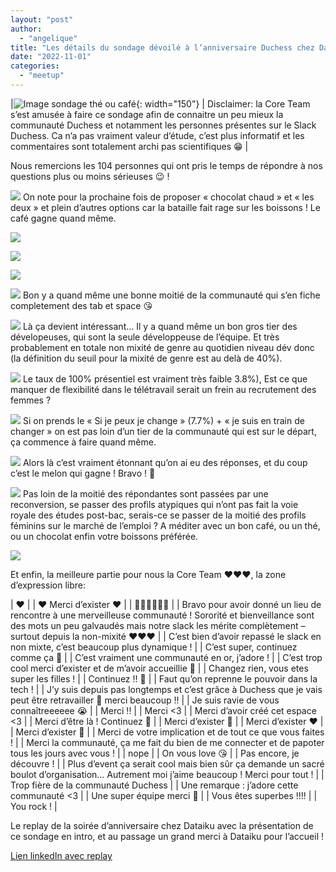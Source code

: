 ```yaml
---
layout: "post"
author:
  - "angelique"
title: "Les détails du sondage dévoilé à l’anniversaire Duchess chez Dataiku"
date: "2022-11-01"
categories:
  - "meetup"
---
```


|![Image sondage thé ou café](/assets/2022/11/2022-11-01-sondage-anniversaire/1-the-ou-cafe.png){: width="150"} | Disclaimer: la Core Team s’est amusée à faire ce sondage afin de connaitre un peu mieux la communauté Duchess et notamment les personnes présentes sur le Slack Duchess. Ca n’a pas vraiment valeur d’étude, c’est plus informatif et les commentaires sont totalement archi pas scientifiques 😁 |

Nous remercions les 104 personnes qui ont pris le temps de répondre à nos questions plus ou moins sérieuses 😉 !


![](/assets/2022/11/2022-11-01-sondage-anniversaire/1-the-ou-cafe.png)
On note pour la prochaine fois de proposer « chocolat chaud » et « les deux » et plein d’autres options car la bataille fait rage sur les boissons ! Le café gagne quand même.

![](/assets/2022/11/2022-11-01-sondage-anniversaire/2-job-type.png)

![](/assets/2022/11/2022-11-01-sondage-anniversaire/3-ton-xp.png)

![](/assets/2022/11/2022-11-01-sondage-anniversaire/4-slack-duchess.png)

![](/assets/2022/11/2022-11-01-sondage-anniversaire/5-tab-ou-espace.png)
Bon y a quand même une bonne moitié de la communauté qui s’en fiche completement des tab et space 😘

![](/assets/2022/11/2022-11-01-sondage-anniversaire/6-combien-de-deve.png)
Là ça devient intéressant… Il y a quand même un bon gros tier des dévelopeuses, qui sont la seule développeuse de l’équipe. Et très probablement en totale non mixité de genre au quotidien niveau dév donc (la définition du seuil pour la mixité de genre est au delà de 40%).

![](/assets/2022/11/2022-11-01-sondage-anniversaire/7-bureau-ou-remote.png)
Le taux de 100% présentiel est vraiment très faible 3.8%), Est ce que manquer de flexibilité dans le télétravail serait un frein au recrutement des femmes ?

![](/assets/2022/11/2022-11-01-sondage-anniversaire/8-travail-satifaisant.png)
Si on prends le « Si je peux je change » (7.7%) + « je suis en train de changer » on est pas loin d’un tier de la communauté qui est sur le départ, ça commence à faire quand même.

![](/assets/2022/11/2022-11-01-sondage-anniversaire/9-melon-ou-pasteque.png)
Alors là c’est vraiment étonnant qu’on ai eu des réponses, et du coup c’est le melon qui gagne ! Bravo ! 🥳

![](/assets/2022/11/2022-11-01-sondage-anniversaire/10-parcours-it.png)
Pas loin de la moitié des répondantes sont passées par une reconversion, se passer des profils atypiques qui n’ont pas fait la voie royale des études post-bac, serais-ce se passer de la moitié des profils féminins sur le marché de l’emploi ? A méditer avec un bon café, ou un thé, ou un chocolat enfin votre boissons préférée.

![](/assets/2022/11/2022-11-01-sondage-anniversaire/11-lieu-habitation.png)

Et enfin, la meilleure partie pour nous la Core Team ❤️❤️❤️, la zone d’expression libre:

| ♥️ |
| ❤️ Merci d’exister ❤️ |
| 👏🏻👏🏻👏🏻 |
| Bravo pour avoir donné un lieu de rencontre à une merveilleuse communauté ! Sororité et bienveillance sont des mots un peu galvaudés mais notre slack les mérite complètement – surtout depuis la non-mixité ❤❤❤ |
| C’est bien d’avoir repassé le slack en non mixte, c’est beaucoup plus dynamique ! |
| C’est super, continuez comme ça 🙂 |
| C’est vraiment une communauté en or, j’adore ! |
| C’est trop cool merci d’exister et de m’avoir accueillie 🙂 |
| Changez rien, vous etes super les filles ! |
| Continuez !! 🙂 |
| Faut qu’on reprenne le pouvoir dans la tech ! |
| J’y suis depuis pas longtemps et c’est grâce à Duchess que je vais peut être retravailler 🙂 merci beaucoup !! |
| Je suis ravie de vous connaîtreeeeee 😭 |
| Merci !! |
| Merci <3 |
| Merci d’avoir créé cet espace <3 |
| Merci d’être là ! Continuez 🙂 |
| Merci d’exister 🙂 |
| Merci d’exister ❤️ |
| Merci d’exister 🙂 |
| Merci de votre implication et de tout ce que vous faites ! |
| Merci la communauté, ça me fait du bien de me connecter et de papoter tous les jours avec vous ! |
| nope |
| On vous love 😘 |
| Pas encore, je découvre ! |
| Plus d’event ça serait cool mais bien sûr ça demande un sacré boulot d’organisation… Autrement moi j’aime beaucoup ! Merci pour tout ! |
| Trop fière de la communauté Duchess |
| Une remarque : j’adore cette communauté <3 |
| Une super équipe merci 🙂 |
| Vous êtes superbes !!!! |
| You rock ! |

Le replay de la soirée d’anniversaire chez Dataiku avec la présentation de ce sondage en intro, et au passage un grand merci à Dataiku pour l’accueil !

[Lien linkedIn avec replay](https://www.linkedin.com/posts/dataiku_anniversaire-12-ans-duchess-france-chez-dataiku-activity-6980521291241922560-HjGL?utm_source=share&utm_medium=member_desktop)